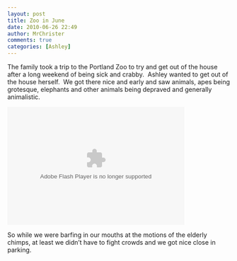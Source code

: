 ```yaml
---
layout: post
title: Zoo in June
date: 2010-06-26 22:49
author: MrChrister
comments: true
categories: [Ashley]
---
```

<p>The family took a trip to the Portland Zoo to try and get out of the house after a long weekend of being sick and crabby.  Ashley wanted to get out of the house herself.  We got there nice and early and saw animals, apes being grotesque, elephants and other animals being depraved and generally animalistic.</p>  <p><embed type="application/x-shockwave-flash" src="http://picasaweb.google.com/s/c/bin/slideshow.swf" width="400" height="267" flashvars="host=picasaweb.google.com&amp;hl=en_US&amp;feat=flashalbum&amp;RGB=0x000000&amp;feed=http%3A%2F%2Fpicasaweb.google.com%2Fdata%2Ffeed%2Fapi%2Fuser%2Fwyseguys%2Falbumid%2F5484714775742209665%3Falt%3Drss%26kind%3Dphoto%26authkey%3DGv1sRgCJKMo5-Y-ILTSA%26hl%3Den_US" pluginspage="http://www.macromedia.com/go/getflashplayer" /></p>  <p>So while we were barfing in our mouths at the motions of the elderly chimps, at least we didn’t have to fight crowds and we got nice close in parking.</p>
